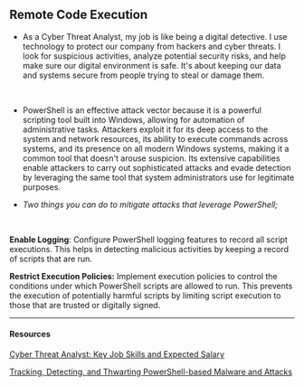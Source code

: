 ## Remote Code Execution

- As a Cyber Threat Analyst, my job is like being a digital detective. I use technology to protect our company from hackers and cyber threats. I look for suspicious activities, analyze potential security risks, and help make sure our digital environment is safe. It's about keeping our data and systems secure from people trying to steal or damage them.
<br/>

- PowerShell is an effective attack vector because it is a powerful scripting tool built into Windows, allowing for automation of administrative tasks. Attackers exploit it for its deep access to the system and network resources, its ability to execute commands across systems, and its presence on all modern Windows systems, making it a common tool that doesn't arouse suspicion. Its extensive capabilities enable attackers to carry out sophisticated attacks and evade detection by leveraging the same tool that system administrators use for legitimate purposes.

- *Two things you can do to mitigate attacks that leverage PowerShell;*
<br/>

**Enable Logging**: Configure PowerShell logging features to record all script executions. This helps in detecting malicious activities by keeping a record of scripts that are run.
<br/>

**Restrict Execution Policies:** Implement execution policies to control the conditions under which PowerShell scripts are allowed to run. This prevents the execution of potentially harmful scripts by limiting script execution to those that are trusted or digitally signed.

---
#### Resources <br/>
[Cyber Threat Analyst: Key Job Skills and Expected Salary](https://www.toolbox.com/security/vulnerability-management/articles/cyber-threat-analyst-key-jobs-and-salary/) <br/>

[Tracking, Detecting, and Thwarting PowerShell-based Malware and Attacks](https://www.trendmicro.com/vinfo/us/security/news/cybercrime-and-digital-threats/tracking-detecting-and-thwarting-powershell-based-malware-and-attacks)
